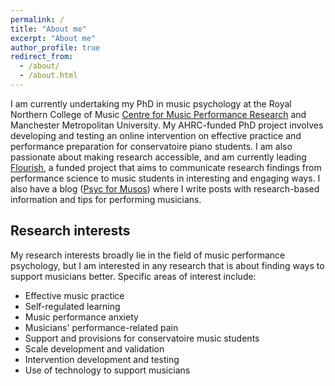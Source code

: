 ```yaml
---
permalink: /
title: "About me"
excerpt: "About me"
author_profile: true
redirect_from: 
  - /about/
  - /about.html
---
```


I am currently undertaking my PhD in music psychology at the Royal Northern College of Music [Centre for Music Performance Research](https://www.rncm.ac.uk/research/research-centres-rncm/centre-for-music-performance-research/) and Manchester Metropolitan University. My AHRC-funded PhD project involves developing and testing an online intervention on effective practice and performance preparation for conservatoire piano students. I am also passionate about making research accessible, and am currently leading [Flourish](https://musiciansflourish.org/), a funded project that aims to communicate research findings from performance science to music students in interesting and engaging ways. I also have a blog (<a href="https://psycformusos.com/" target="_blank">Psyc for Musos</a>) where I write posts with research-based information and tips for performing musicians.

## Research interests

My research interests broadly lie in the field of music performance psychology, but I am interested in any research that is about finding ways to support musicians better. Specific areas of interest include:

- Effective music practice
- Self-regulated learning
- Music performance anxiety
- Musicians' performance-related pain
- Support and provisions for conservatoire music students
- Scale development and validation
- Intervention development and testing
- Use of technology to support musicians
